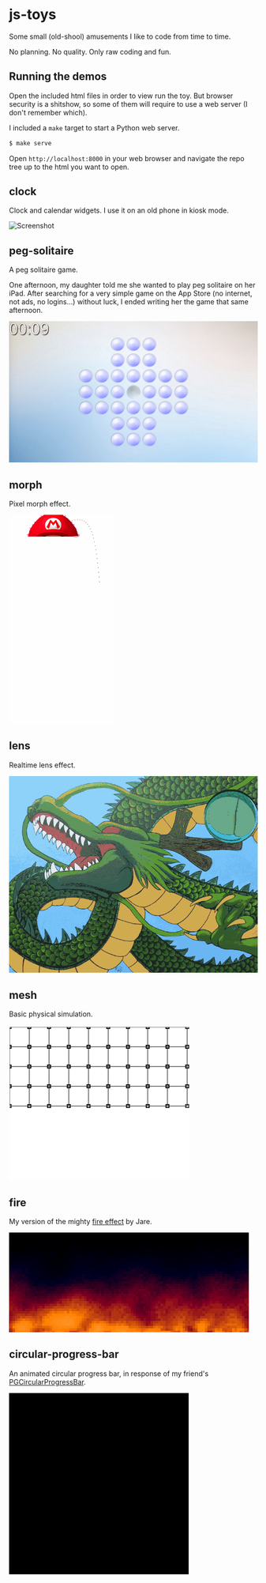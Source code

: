 # js-toys

Some small (old-shool) amusements I like to code from time to time.

No planning. No quality. Only raw coding and fun.

## Running the demos

Open the included html files in order to view run the toy. But browser security is a shitshow, so some of them will require to use a web server (I don't remember which).

I included a `make` target to start a Python web server.

```sh
$ make serve
```

Open `http://localhost:8000` in your web browser and navigate the repo tree up to the html you want to open.

## clock

Clock and calendar widgets. I use it on an old phone in kiosk mode.

![Screenshot](https://raw.githubusercontent.com/luismedel/js-toys/master/clock/screenshot.png "Screenshot")

## peg-solitaire

A peg solitaire game.

One afternoon, my daughter told me she wanted to play peg solitaire on her iPad. After searching for a very simple game on the App Store (no internet, not ads, no logins...) without luck, I ended writing her the game that same afternoon.

![Screenshot](https://raw.githubusercontent.com/luismedel/js-toys/master/peg-solitaire/screenshot.png "Screenshot")

## morph

Pixel morph effect.

![Screenshot](https://raw.githubusercontent.com/luismedel/js-toys/master/morph/preview.gif "Preview")

## lens

Realtime lens effect.

![Screenshot](https://raw.githubusercontent.com/luismedel/js-toys/master/lens/preview.gif "Preview")

## mesh

Basic physical simulation.

![Screenshot](https://raw.githubusercontent.com/luismedel/js-toys/master/mesh/preview.gif "Preview")

## fire

My version of the mighty [fire effect](http://www.pouet.net/prod.php?which=15071) by Jare.

![Screenshot](https://raw.githubusercontent.com/luismedel/js-toys/master/fire/preview.gif "Preview")

## circular-progress-bar

An animated circular progress bar, in response of my friend's [PGCircularProgressBar](https://github.com/pablogsIO/PGCircularProgressBar).

![Screenshot](https://raw.githubusercontent.com/luismedel/js-toys/master/circular-progress-bar/preview.gif "Screenshot")
